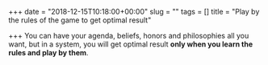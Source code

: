 +++
date = "2018-12-15T10:18:00+00:00"
slug = ""
tags = []
title = "Play by the rules of the game to get optimal result"

+++
You can have your agenda, beliefs, honors and philosophies all you want, but in a system, you will get optimal result **only when you learn the rules and play by them**.